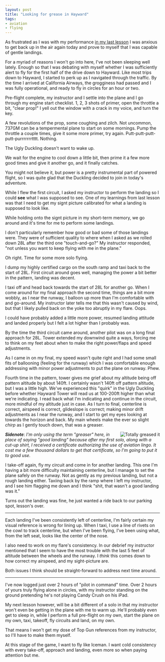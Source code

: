 ```yaml
---
layout: post
title: "Looking for grease in Hayward"
tags:
- aviation
- flying
---
```



As frustrated as I was with my performance [in my last
lesson](/2013/06/29/free-balloon-rides-in-halfmoon-bay.html) I was anxious to
get back up in the air again today and prove to myself that I was capable of
gentle landings.

For a myriad of reasons I won't go into here, I've not been sleeping well
lately. Enough so that I was debating with myself whether I was sufficiently
alert to fly for the first half of the drive down to Hayward. Like most trips
down to Hayward, I started to perk up as I navigated through the traffic. By
the time I arrived at California Airways, the grogginess had passed and I was
fully operational, and ready to fly in circles for an hour or two.


Pre-flight complete, my instructor and I settle into the plane and I go through
my engine start checklist. 1, 2, 3 shots of primer, open the throttle a bit,
"clear prop!" I yell out the window with a crack in my voice, and turn the key.

A few revolutions of the prop, some coughing and zilch. Not uncommon, 737GM can
be a tempermental plane to start on some mornings. Pump the throttle a couple
times, give it some more primer, try again. Putt-putt-putt-putt-purrrrrrrtttt.
Nothing.

The Ugly Duckling doesn't want to wake up.

We wait for the engine to cool down a little bit, then prime it a few more good
times and give it another go, and it finally catches.

You might not believe it, but power is a pretty instrumental part of powered
flight, so I was quite glad that the Duckling decided to join in today's
adventure.


While I flew the first circuit, I asked my instructor to perform the landing so
I could **see** what I was supposed to see. One of my learnings from last
lesson was that I need to get my signt picture calibrated for what a landing is
supposed to look like.

While holding onto the signt picture in my short-term memory, we go around and
it's time for me to perform some landings.

I don't particularly remember how good or bad some of those landings were. They
were of sufficient quality to where when I asked as we rolled down 28L after
the third one "touch-and-go?" My instructor responded, "not unless you want to
keep flying with me in the plane."


Oh right. Time for some more solo flying.


I dump my highly certified cargo on the south ramp and taxi back to the start
of 28L. First circuit around goes well, managing the power a bit better in the
pattern, landing was decent.

I taxi off and head back towards the start of 28L for another go. When I come
around for my final approach the second time, things are a bit more wobbly, as
I near the runway, I balloon up more than I'm comfortable with and go-around.
My instructor later tells me that this wasn't caused by wind, but that I likely
pulled back on the yoke too abruptly in my flare. Oops.

I could have probably added a little more power, resumed landing attitude and
landed properly but I felt a lot higher than I probably was.

By the time the third circuit came around, another pilot was on a long final
approach for 28L. Tower extended my downwind quite a ways, forcing me to think
on my feet about when to make the right power/flaps and speed adjustments.

As I came in on my final, my speed wasn't quite right and I had some small fits
of ballooning (feeling for the runway) which I was comfortable enough
addressing with minor power adjustments to put the plane on runway. Phew.

Fourth time in the pattern, tower gives me grief about my altitude being off
pattern altitude by about 140ft. I certainly wasn't 140ft off pattern altitude,
but I was a little high. We've experienced this "quirk" in the Ugly Duckling
before whether Hayward Tower will read us at 100-200ft higher than what we're
indicating. I read back what I'm indicating and continue in the circuit, more
mindful of my altitude just in case. As I turn to final, centerline is correct,
airspeed is correct, glideslope is correct; making minor drift adjustments as I
near the runway, and I start to get my eyes looking at towards the horizon and
back. My main wheels make the ever so slight *chirp* as I gently touch down,
that was a greaser.

<img
src="http://agentdero.cachefly.net/unethicalblogger.com/images/greased-it.jpg"
alt="Totally greased it" align="right"/>


***Sidenote***: *I'm only using the term "greaser" here, in place of saying
"good landing" because after my first solo, along with a cut-up shirt, I
received a certificate authorizing the use of aviation lingo. It cost me a
few thousand dollars to get that certificate, so I'm going to put it to good
use.*

I take-off again, fly my circuit and come in for another landing. This one I'm
having a bit more difficulty maintaining centerline, but I manage to set the
plane safely on the runway. Not as gently as my previous landing, but not a
rough landing either. Taxiing back by the ramp where I left my instructor, and
I see him flagging me down and I think "shit, that wasn't a good landing was
it."


Turns out the landing was fine, he just wanted a ride back to our parking spot,
lesson's over.

----

Each landing I've been consistently left of centerline, I'm fairly certain my
visual reference is wrong for lining up. When I taxi, I use a line of rivets on
the cowl to track centerline, but when I've been flying, I've been using what,
from the left seat, looks like the center of the nose.

I also need to work on my flare's consistency. In our debrief my
instructor mentioned that I seem to have the most trouble with the last 5 feet
of altitude between the wheels and the runway. I *think* this comes down to how
correct my airspeed, and my sight-picture are.

Both issues I think should be straight-forward to address next time around.

----

I've now logged just over 2 hours of "pilot in command" time. Over 2 hours of
yours truly flying alone in circles, with my instructor standing on the ground
pretending he's not playing Candy Crush on his iPad.

My next lesson however, will be a bit different of a solo in that my instructor
won't even be getting in the plane with me to warm up. He'll probably even get
to sleep in, while I perform a full pre-flight on my own, start the plane on my own, taxi,
takeoff, fly circuits and land, on my own.


That means I won't get my dose of Top Gun references from my instructor, so
I'll have to make them myself.

At this stage of the game, I want to fly like Iceman. I want cold consistency
with every take-off, approach and landing, even more so when paying attention
but me.


